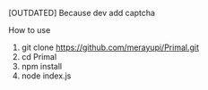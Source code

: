 [OUTDATED]
Because dev add captcha

How to use
1. git clone https://github.com/merayupi/Primal.git
2. cd Primal
3. npm install
4. node index.js
